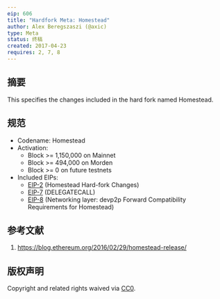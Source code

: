 ```yaml
---
eip: 606
title: "Hardfork Meta: Homestead"
author: Alex Beregszaszi (@axic)
type: Meta
status: 终稿
created: 2017-04-23
requires: 2, 7, 8
---
```


## 摘要

This specifies the changes included in the hard fork named Homestead.

## 规范

- Codename: Homestead
- Activation:
  - Block >= 1,150,000 on Mainnet
  - Block >= 494,000 on Morden
  - Block >= 0 on future testnets
- Included EIPs:
  - [EIP-2](./eip-2.md) (Homestead Hard-fork Changes)
  - [EIP-7](./eip-7.md) (DELEGATECALL)
  - [EIP-8](./eip-8.md) (Networking layer: devp2p Forward Compatibility Requirements for Homestead)

## 参考文献

1. https://blog.ethereum.org/2016/02/29/homestead-release/

## 版权声明

Copyright and related rights waived via [CC0](../LICENSE.md).

